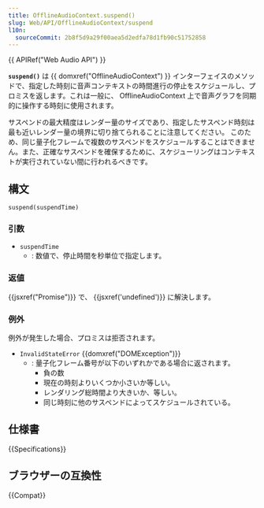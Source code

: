 ```yaml
---
title: OfflineAudioContext.suspend()
slug: Web/API/OfflineAudioContext/suspend
l10n:
  sourceCommit: 2b8f5d9a29f00aea5d2edfa78d1fb90c51752858
---
```


{{ APIRef("Web Audio API") }}

 **`suspend()`** は {{ domxref("OfflineAudioContext") }} インターフェイスのメソッドで、指定した時刻に音声コンテキストの時間進行の停止をスケジュールし、プロミスを返します。これは一般に、 OfflineAudioContext 上で音声グラフを同期的に操作する時刻に使用されます。

サスペンドの最大精度はレンダー量のサイズであり、指定したサスペンド時刻は最も近いレンダー量の境界に切り捨てられることに注意してください。
このため、同じ量子化フレームで複数のサスペンドをスケジュールすることはできません。また、正確なサスペンドを確保するために、スケジューリングはコンテキストが実行されていない間に行われるべきです。

## 構文

```js-nolint
suspend(suspendTime)
```

### 引数

- `suspendTime`
  - : 数値で、停止時間を秒単位で指定します。

### 返値

{{jsxref("Promise")}} で、 {{jsxref('undefined')}} に解決します。

### 例外

例外が発生した場合、プロミスは拒否されます。

- `InvalidStateError` {{domxref("DOMException")}}
  - : 量子化フレーム番号が以下のいずれかである場合に返されます。
    - 負の数
    - 現在の時刻よりいくつか小さいか等しい。
    - レンダリング総時間より大きいか、等しい。
    - 同じ時刻に他のサスペンドによってスケジュールされている。

## 仕様書

{{Specifications}}

## ブラウザーの互換性

{{Compat}}
